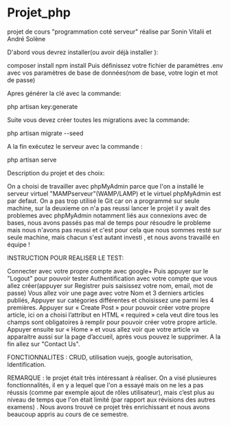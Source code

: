# Projet_php
projet de cours "programmation coté serveur" réalise par Sonin Vitalii et André Solène  


D'abord vous devrez installer(ou avoir déjà installer ):

composer install
npm install
Puis définissez votre fichier de paramètres .env avec vos paramètres de base de données(nom de base, votre login et mot de passe)

Apres générer la clé avec la commande:

php artisan key:generate

Suite vous devez créer toutes les migrations avec la commande:

php artisan migrate --seed

A la fin exécutez le serveur avec la commande :

php artisan serve

Description du projet et des choix:

On a choisi de travailler avec phpMyAdmin parce que l'on a installé le serveur virtuel "MAMPserveur"(WAMP/LAMP) et le virtuel phpMyAdmin est par defaut.
On a pas trop utilisé le Git car on a programmé sur seule machine, sur la deuxieme on n'a pas reussi lancer le projet il y avait des problemes avec phpMyAdmin notamment liés aux connexions avec de bases, nous avons passés pas mal de temps pour résoudre le probleme mais nous n'avons pas reussi et c'est pour cela que nous sommes resté sur seule machine, mais chacun s'est autant investi , et nous avons travaillé en équipe !

INSTRUCTION POUR REALISER LE TEST:

Connecter avec votre propre compte avec google+ Puis appuyer sur le "Logout" pour pouvoir tester Authentification avec votre compte que vous allez créer(appuyer sur Registrer puis saisissez votre nom, email, mot de passe) Vous allez voir une page avec votre Nom et 3 derniers articles publiés, Appuyer sur catégories différentes et choisissez une parmi les 4 premières. Appuyer sur « Create Post » pour pouvoir créer votre propre article, ici on a choisi l’attribut en HTML « required » cela veut dire tous les champs sont obligatoires à remplir pour pouvoir créer votre propre article. Appuyer ensuite sur « Home » et vous allez voir que votre article va apparaitre aussi sur la page d’accueil, après vous pouvez le supprimer. A la fin allez sur "Contact Us".

FONCTIONNALITES : CRUD, utilisation vuejs, google autorisation, Identification.

REMARQUE : le projet était très intéressant à réaliser. On a visé plusieures fonctionnalités, il en y a lequel que l'on a essayé mais on ne les a pas réussis (comme par exemple ajout de rôles utilisateur), mais c’est plus au niveau de temps que l'on était limité (par rapport aux révisions des autres examens) . Nous avons trouvé ce projet très enrichissant et nous avons beaucoup appris au cours de ce semestre.





